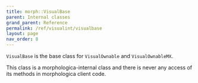 ```yaml
---
title: morph::VisualBase
parent: Internal classes
grand_parent: Reference
permalink: /ref/visualint/visualbase
layout: page
nav_order: 8
---
```

`VisualBase` is the base class for `VisualOwnable` and `VisualOwnableMX`.

This class is a morphologica-internal class and there is never any
access of its methods in morphologica client code.
